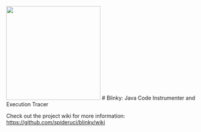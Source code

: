 <img src="https://cloud.githubusercontent.com/assets/1355460/15376410/b6224b0a-1d09-11e6-9b18-77a8d03eb03d.png" width="250">
# Blinky: Java Code Instrumenter and Execution Tracer

Check out the project wiki for more information: https://github.com/spideruci/blinky/wiki

